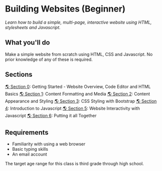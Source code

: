 # Building Websites (Beginner)

*Learn how to build a simple, multi-page, interactive website using HTML, stylesheets and Javascript.*

## What you'll do

Make a simple website from scratch using HTML, CSS and Javascript. No prior knowledge of any of these is required.

## Sections

[:earth_americas: Section 0][0]: Getting Started - Website Overview, Code Editor and HTML Basics
[:earth_americas: Section 1][1]: Content Formatting and Media
[:earth_americas: Section 2][2]: Content Appearance and Styling
[:earth_americas: Section 3][3]: CSS Styling with Bootstrap
[:earth_americas: Section 4][4]: Introduction to Javascript
[:earth_americas: Section 5][5]: Website Interactivity with Javascript
[:earth_americas: Section 6][6]: Putting it all Together

## Requirements

* Familiarity with using a web browser
* Basic typing skills
* An email account


The target age range for this class is third grade through high school.

[0]: section-00/
[1]: section-01/
[2]: section-02/
[3]: section-03/
[4]: section-04/
[5]: section-05/
[6]: section-06/
